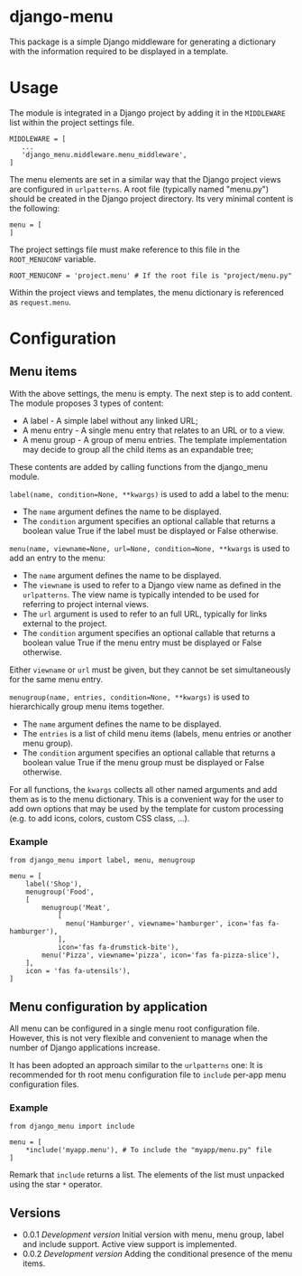 # django-menu
This package is a simple Django middleware for generating a dictionary with
the information required to be displayed in a template.

# Usage
The module is integrated in a Django project by adding it in the `MIDDLEWARE`
list within the project settings file.
```
MIDDLEWARE = [
   ...
   'django_menu.middleware.menu_middleware',
]
```

The menu elements are set in a similar way that the Django project views
are configured in `urlpatterns`. A root file (typically named "menu.py")
should be created in the Django project directory. Its very minimal content
is the following:
```
menu = [
]
```

The project settings file must make reference to this file in the 
`ROOT_MENUCONF` variable.
```
ROOT_MENUCONF = 'project.menu' # If the root file is "project/menu.py"
```

Within the project views and templates, the menu dictionary is referenced
as `request.menu`.

# Configuration
## Menu items
With the above settings, the menu is empty. The next step is to add content.
The module proposes 3 types of content:
  * A label - A simple label without any linked URL;
  * A menu entry - A single menu entry that relates to an URL or to a view.
  * A menu group - A group of menu entries. The template implementation may
  decide to group all the child items as an expandable tree;

These contents are added by calling functions from the django_menu module.

`label(name, condition=None, **kwargs)` is used to add a label to the menu:
  * The `name` argument defines the name to be displayed.
  * The `condition` argument specifies an optional callable that returns a
  boolean value True if the label must be displayed or False otherwise.

`menu(name, viewname=None, url=None, condition=None, **kwargs` is used to add an entry
to the menu:
  * The `name` argument defines the name to be displayed.
  * The `viewname` is used to refer to a Django view name as defined in the
  `urlpatterns`. The view name is typically intended to be used for
  referring to project internal views.
  * The `url` argument is used to refer to an full URL, typically for
  links external to the project.
  * The `condition` argument specifies an optional callable that returns a
  boolean value True if the menu entry must be displayed or False otherwise.

Either `viewname` or `url` must be given, but they cannot be set
simultaneously for the same menu entry.

`menugroup(name, entries, condition=None, **kwargs)` is used to hierarchically group menu
items together.
  * The `name` argument defines the name to be displayed.
  * The `entries` is a list of child menu items (labels, menu entries or
  another menu group).
  * The `condition` argument specifies an optional callable that returns a
  boolean value True if the menu group must be displayed or False otherwise.
 
For all functions, the `kwargs` collects all other named arguments and add
them as is to the menu dictionary. This is a convenient way for the user to
add own options that may be used by the template for custom processing
(e.g. to add icons, colors, custom CSS class, ...).

### Example
```
from django_menu import label, menu, menugroup

menu = [
    label('Shop'),
    menugroup('Food', 
    [
        menugroup('Meat',
            [
              menu('Hamburger', viewname='hamburger', icon='fas fa-hamburger'),
            ], 
            icon='fas fa-drumstick-bite'),
        menu('Pizza', viewname='pizza', icon='fas fa-pizza-slice'),
    ],
    icon = 'fas fa-utensils'),
]
```

## Menu configuration by application
All menu can be configured in a single menu root configuration file. However,
this is not very flexible and convenient to manage when the number of Django
applications increase.

It has been adopted an approach similar to the `urlpatterns` one: It is
recommended for th root menu configuration file to `include` per-app menu
configuration files.

### Example
```
from django_menu import include

menu = [
    *include('myapp.menu'), # To include the "myapp/menu.py" file
]
```

Remark that `include` returns a list. The elements of the list must unpacked
using the star `*` operator.


## Versions
  * 0.0.1 _Development version_ Initial version with menu, menu group, label
  and include support. Active view support is implemented.
  * 0.0.2 _Development version_ Adding the conditional presence of the menu
  items.
  